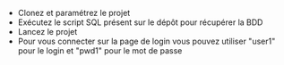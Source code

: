- Clonez et paramétrez le projet
- Exécutez le script SQL présent sur le dépôt pour récupérer la BDD
- Lancez le projet 
- Pour vous connecter sur la page de login vous pouvez utiliser "user1" pour le login et "pwd1" pour le mot de passe
